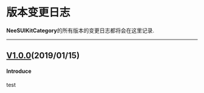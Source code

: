 # 版本变更日志
**NeeSUIKitCategory**的所有版本的变更日志都将会在这里记录.

---
## [V1.0.0](https://github.com/NeeSDev/NeeSUIKitCategory/tree/1.0.0)(2019/01/15)

#### Introduce
test
 

 
